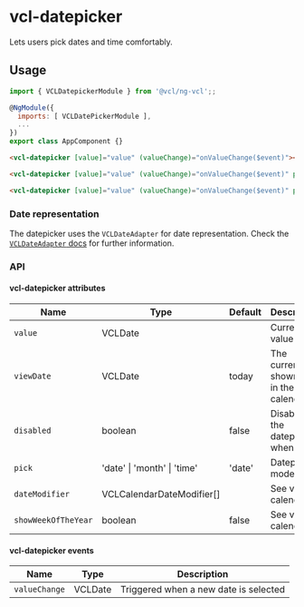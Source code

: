 # vcl-datepicker

Lets users pick dates and time comfortably.

## Usage

```js
import { VCLDatepickerModule } from '@vcl/ng-vcl';;

@NgModule({
  imports: [ VCLDatePickerModule ],
  ...
})
export class AppComponent {}
```

```html
<vcl-datepicker [value]="value" (valueChange)="onValueChange($event)"></vcl-datepicker>
```

```html
<vcl-datepicker [value]="value" (valueChange)="onValueChange($event)" pick="month"></vcl-datepicker>
```

```html
<vcl-datepicker [value]="value" (valueChange)="onValueChange($event)" pick="time"></vcl-datepicker>
```

### Date representation

The datepicker uses the `VCLDateAdapter` for date representation.
Check the [`VCLDateAdapter` docs](#/dateadapter) for further information.

### API

#### vcl-datepicker attributes

Name                | Type                                            | Default | Description
------------        | -------                                         | ------- | -----------------------------------------------
`value`             | VCLDate                                         |         | Current value
`viewDate`          | VCLDate                                         | today   | The currently shown date in the calendar 
`disabled`          | boolean                                         | false   | Disables the datepicker when true
`pick`              | 'date' \| 'month' \| 'time'                     | 'date'  | Datepicker mode
`dateModifier`      | VCLCalendarDateModifier[]                       |         | See vcl-calendar
`showWeekOfTheYear` | boolean                                         | false   | See vcl-calendar

#### vcl-datepicker events
Name                | Type       | Description
---------------     | -------    | -----------------------------------------------
`valueChange`       | VCLDate    | Triggered when a new date is selected
